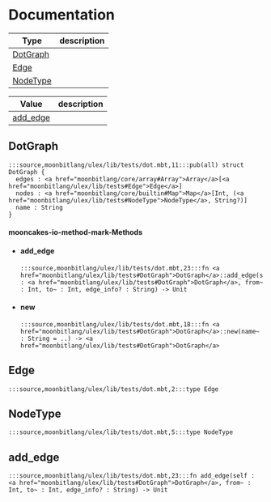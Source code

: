# Documentation
|Type|description|
|---|---|
|[DotGraph](#DotGraph)||
|[Edge](#Edge)||
|[NodeType](#NodeType)||

|Value|description|
|---|---|
|[add\_edge](#add_edge)||

## DotGraph

```moonbit
:::source,moonbitlang/ulex/lib/tests/dot.mbt,11:::pub(all) struct DotGraph {
  edges : <a href="moonbitlang/core/array#Array">Array</a>[<a href="moonbitlang/ulex/lib/tests#Edge">Edge</a>]
  nodes : <a href="moonbitlang/core/builtin#Map">Map</a>[Int, (<a href="moonbitlang/ulex/lib/tests#NodeType">NodeType</a>, String?)]
  name : String
}
```


#### mooncakes-io-method-mark-Methods
- #### add\_edge
  ```moonbit
  :::source,moonbitlang/ulex/lib/tests/dot.mbt,23:::fn <a href="moonbitlang/ulex/lib/tests#DotGraph">DotGraph</a>::add_edge(self : <a href="moonbitlang/ulex/lib/tests#DotGraph">DotGraph</a>, from~ : Int, to~ : Int, edge_info? : String) -> Unit
  ```
  > 
- #### new
  ```moonbit
  :::source,moonbitlang/ulex/lib/tests/dot.mbt,18:::fn <a href="moonbitlang/ulex/lib/tests#DotGraph">DotGraph</a>::new(name~ : String = ..) -> <a href="moonbitlang/ulex/lib/tests#DotGraph">DotGraph</a>
  ```
  > 

## Edge

```moonbit
:::source,moonbitlang/ulex/lib/tests/dot.mbt,2:::type Edge
```


## NodeType

```moonbit
:::source,moonbitlang/ulex/lib/tests/dot.mbt,5:::type NodeType
```


## add\_edge

```moonbit
:::source,moonbitlang/ulex/lib/tests/dot.mbt,23:::fn add_edge(self : <a href="moonbitlang/ulex/lib/tests#DotGraph">DotGraph</a>, from~ : Int, to~ : Int, edge_info? : String) -> Unit
```

